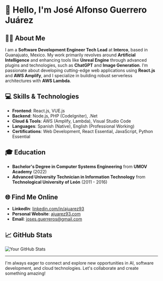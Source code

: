 # 👋 Hello, I'm José Alfonso Guerrero Juárez

## 👨‍💻 About Me
I am a **Software Development Engineer Tech Lead** at **Interco**, based in Guanajuato, Mexico. My work primarily revolves around **Artificial Intelligence** and enhancing tools like **Unreal Engine** through advanced plugins and technologies, such as **ChatGPT** and **Image Generation**. I’m passionate about developing cutting-edge web applications using **React.js** and **AWS Amplify**, and I specialize in building robust serverless architectures with **AWS Lambda**.

## 💻 Skills & Technologies
- **Frontend**: React.js, VUE.js
- **Backend**: Node.js, PHP (CodeIgniter), .Net
- **Cloud & Tools**: AWS (Amplify, Lambda), Visual Studio Code
- **Languages**: Spanish (Native), English (Professional Working)
- **Certifications**: Web Development, React Essential, JavaScript, Python Essential

## 🎓 Education
- **Bachelor's Degree in Computer Systems Engineering** from **UMOV Academy** (2022)
- **Advanced University Technician in Information Technology** from **Technological University of León** (2011 - 2016)

## 🌐 Find Me Online
- **LinkedIn**: [linkedin.com/in/ajuarez93](https://www.linkedin.com/in/ajuarez93)
- **Personal Website**: [ajuarez93.com](https://www.ajuarez93.com/)
- **Email**: [joses.guerreros@gmail.com](mailto:joses.guerreros@gmail.com)

## 📈 GitHub Stats
![Your GitHub Stats](https://github-readme-stats.vercel.app/api?username=yourusername&show_icons=true&theme=radical)

---

I'm always eager to connect and explore new opportunities in AI, software development, and cloud technologies. Let's collaborate and create something amazing!
